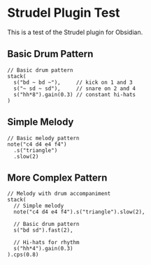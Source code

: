 # Strudel Plugin Test

This is a test of the Strudel plugin for Obsidian.

## Basic Drum Pattern

```strudel
// Basic drum pattern
stack(
  s("bd ~ bd ~"),     // kick on 1 and 3
  s("~ sd ~ sd"),     // snare on 2 and 4  
  s("hh*8").gain(0.3) // constant hi-hats
)
```

## Simple Melody

```strudel
// Basic melody pattern
note("c4 d4 e4 f4")
  .s("triangle")
  .slow(2)
```

## More Complex Pattern

```strudel
// Melody with drum accompaniment
stack(
  // Simple melody
  note("c4 d4 e4 f4").s("triangle").slow(2),
  
  // Basic drum pattern
  s("bd sd").fast(2),
  
  // Hi-hats for rhythm
  s("hh*4").gain(0.3)
).cps(0.8)
```